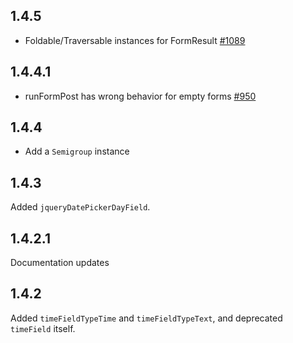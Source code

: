 ## 1.4.5

* Foldable/Traversable instances for FormResult [#1089](https://github.com/yesodweb/yesod/pull/1089)

## 1.4.4.1

* runFormPost has wrong behavior for empty forms [#950](https://github.com/yesodweb/yesod/issues/950)

## 1.4.4

* Add a `Semigroup` instance

## 1.4.3

Added `jqueryDatePickerDayField`.

## 1.4.2.1

Documentation updates

## 1.4.2

Added `timeFieldTypeTime` and `timeFieldTypeText`, and deprecated `timeField`
itself.
